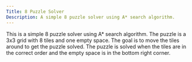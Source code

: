 ```yaml
---
Title: 8 Puzzle Solver
Description: A simple 8 puzzle solver using A* search algorithm.
---
```


This is a simple 8 puzzle solver using A* search algorithm. The puzzle is a 3x3 grid with 8 tiles and one empty space. The goal is to move the tiles around to get the puzzle solved. The puzzle is solved when the tiles are in the correct order and the empty space is in the bottom right corner.
